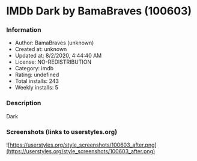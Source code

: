 # IMDb Dark by BamaBraves (100603)

### Information
- Author: BamaBraves (unknown)
- Created at: unknown
- Updated at: 8/2/2020, 4:44:40 AM
- License: NO-REDISTRIBUTION
- Category: imdb
- Rating: undefined
- Total installs: 243
- Weekly installs: 5


### Description
Dark


### Screenshots (links to userstyles.org)
![https://userstyles.org/style_screenshots/100603_after.png](https://userstyles.org/style_screenshots/100603_after.png)


